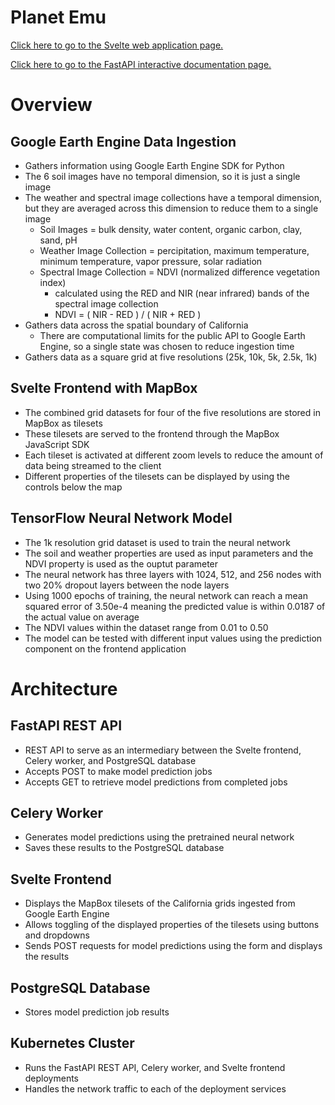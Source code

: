 # Planet Emu

[Click here to go to the Svelte web application page.](https://planet-emu.com)

[Click here to go to the FastAPI interactive documentation page.](https://api.planet-emu.com)

# Overview

## Google Earth Engine Data Ingestion

- Gathers information using Google Earth Engine SDK for Python
- The 6 soil images have no temporal dimension, so it is just a single image
- The weather and spectral image collections have a temporal dimension, but they are averaged across this dimension to reduce them to a single image
    - Soil Images = bulk density, water content, organic carbon, clay, sand, pH
    - Weather Image Collection = percipitation, maximum temperature, minimum temperature, vapor pressure, solar radiation
    - Spectral Image Collection = NDVI (normalized difference vegetation index)
        - calculated using the RED and NIR (near infrared) bands of the spectral image collection
        - NDVI = ( NIR - RED ) / ( NIR + RED )
- Gathers data across the spatial boundary of California
    - There are computational limits for the public API to Google Earth Engine, so a single state was chosen to reduce ingestion time
- Gathers data as a square grid at five resolutions (25k, 10k, 5k, 2.5k, 1k)

## Svelte Frontend with MapBox

- The combined grid datasets for four of the five resolutions are stored in MapBox as tilesets
- These tilesets are served to the frontend through the MapBox JavaScript SDK
- Each tileset is activated at different zoom levels to reduce the amount of data being streamed to the client
- Different properties of the tilesets can be displayed by using the controls below the map

## TensorFlow Neural Network Model

- The 1k resolution grid dataset is used to train the neural network
- The soil and weather properties are used as input parameters and the NDVI property is used as the ouptut parameter
- The neural network has three layers with 1024, 512, and 256 nodes with two 20% dropout layers between the node layers
- Using 1000 epochs of training, the neural network can reach a mean squared error of 3.50e-4 meaning the predicted value is within 0.0187 of the actual value on average
- The NDVI values within the dataset range from 0.01 to 0.50
- The model can be tested with different input values using the prediction component on the frontend application

# Architecture

## FastAPI REST API

- REST API to serve as an intermediary between the Svelte frontend, Celery worker, and PostgreSQL database
- Accepts POST to make model prediction jobs
- Accepts GET to retrieve model predictions from completed jobs

## Celery Worker

- Generates model predictions using the pretrained neural network
- Saves these results to the PostgreSQL database

## Svelte Frontend

- Displays the MapBox tilesets of the California grids ingested from Google Earth Engine
- Allows toggling of the displayed properties of the tilesets using buttons and dropdowns
- Sends POST requests for model predictions using the form and displays the results

## PostgreSQL Database

- Stores model prediction job results

## Kubernetes Cluster

- Runs the FastAPI REST API, Celery worker, and Svelte frontend deployments
- Handles the network traffic to each of the deployment services
